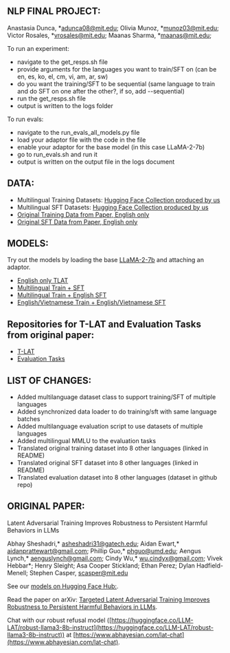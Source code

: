  ## NLP FINAL PROJECT: 
Anastasia Dunca, *[adunca08@mit.edu](adunca08@mit.edu);
Olivia Munoz, *[munoz03@mit.edu](munoz03@mit.edu);
Victor Rosales, *[vrosales@mit.edu](vrosales@mit.edu);
Maanas Sharma, *[maanas@mit.edu](maanas@mit.edu);

To run an experiment: 
- navigate to the get_resps.sh file 
- provide arguments for the languages you want to train/SFT on (can be en, es, ko, el, cm, vi, am, ar, sw)
- do you want the training/SFT to be sequential (same language to train and do SFT on one after the other?, if so, add --sequential)
- run the get_resps.sh file
- output is written to the logs folder 

To run evals: 
- navigate to the run_evals_all_models.py file 
- load your adaptor file with the code in the file
- enable your adaptor for the base model (in this case LLaMA-2-7b)
- go to run_evals.sh and run it
- output is written on the output file in the logs document

## DATA: 
* Multilingual Training Datasets: [Hugging Face Collection produced by us](https://huggingface.co/collections/adunca08/nlp-final-project-67435bcd2f6a94e877730db0)
* Multilingual SFT Datasets: [Hugging Face Collection produced by us](https://huggingface.co/collections/adunca08/multilingual-sft-datasets-6758bc9f8e62f1acbe1619af)
* [Original Training Data from Paper, English only](https://huggingface.co/datasets/LLM-LAT/harmful-dataset)
* [Original SFT Data from Paper, English only](https://huggingface.co/datasets/LLM-LAT/benign-dataset)

## MODELS: 
Try out the models by loading the base [LLaMA-2-7b](https://huggingface.co/meta-llama/Llama-2-7b) and attaching an adaptor. 
* [English only TLAT](https://huggingface.co/adunca08/EnglishOnlyTLAT)
* [Multilingual Train + SFT](https://huggingface.co/adunca08/FixedMultingualAll)
* [Multilingual Train + English SFT](https://huggingface.co/adunca08/MultilingualTrainEnglishSFT)
* [English/Vietnamese Train + English/Vietnamese SFT](https://huggingface.co/adunca08/FixedEnglishVietnamese)

## Repositories for T-LAT and Evaluation Tasks from original paper: 
* [T-LAT](https://github.com/aengusl/latent-adversarial-training)
* [Evaluation Tasks](https://github.com/magikarp01/tasks)

## LIST OF CHANGES: 
* Added multilanguage dataset class to support training/SFT of multiple languages 
* Added synchronized data loader to do training/sft with same language batches
* Added multilanguage evaluation script to use datasets of multiple languages 
* Added multilingual MMLU to the evaluation tasks
* Translated original training dataset into 8 other languages (linked in README)
* Translated original SFT dataset into 8 other languages (linked in README)
* Translated evaluation dataset into 8 other languages (dataset in github repo)
  
## ORIGINAL PAPER: 
Latent Adversarial Training Improves Robustness to Persistent Harmful Behaviors in LLMs

Abhay Sheshadri,* [asheshadri31@gatech.edu](asheshadri31@gatech.edu); 
Aidan Ewart,* [aidanprattewart@gmail.com](aidanprattewart@gmail.com); 
Phillip Guo,* [phguo@umd.edu](phguo@umd.edu); 
Aengus Lynch,* [aenguslynch@gmail.com](aenguslynch@gmail.com);
Cindy Wu,* [wu.cindyx@gmail.com](wu.cindyx@gmail.com);
Vivek Hebbar*;
Henry Sleight;
Asa Cooper Stickland;
Ethan Perez;
Dylan Hadfield-Menell;
Stephen Casper, [scasper@mit.edu](scasper@mit.edu)

See our [models on Hugging Face Hub:](https://huggingface.co/LLM-LAT).

Read the paper on arXiv: [Targeted Latent Adversarial Training Improves Robustness to Persistent Harmful Behaviors in LLMs](https://arxiv.org/abs/2407.15549).

Chat with our robust refusal model ([https://huggingface.co/LLM-LAT/robust-llama3-8b-instruct](https://huggingface.co/LLM-LAT/robust-llama3-8b-instruct)) at [https://www.abhayesian.com/lat-chat](https://www.abhayesian.com/lat-chat).
